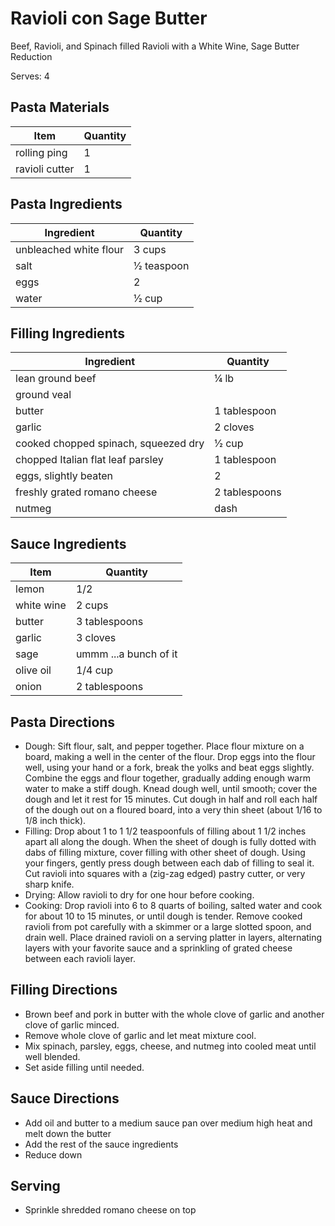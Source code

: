 # Ravioli con Sage Butter 

Beef, Ravioli, and Spinach filled Ravioli with a White Wine, Sage Butter Reduction

Serves: 4

## Pasta Materials

| Item | Quantity |
| ------------- | ----------- |
| rolling ping | 1 |
| ravioli cutter | 1 |

## Pasta Ingredients

| Ingredient | Quantity |
| ------------- | ----------- |
| unbleached white flour | 3 cups |
| salt | 1⁄2 teaspoon |
| eggs | 2 |
| water | 1⁄2 cup |

## Filling Ingredients 

| Ingredient | Quantity |
| ------------- | ----------- |
| lean ground beef | 1⁄4 lb | 
| ground veal | | 1⁄4 lb |
| butter | 1 tablespoon |
| garlic | 2 cloves |
| cooked chopped spinach, squeezed dry | 1⁄2 cup |
| chopped Italian flat leaf parsley | 1 tablespoon | 
| eggs, slightly beaten | 2 | 
| freshly grated romano cheese | 2 tablespoons |
| nutmeg | dash | 

## Sauce Ingredients

| Item | Quantity |
| ------------- | ----------- |
| lemon | 1/2 |
| white wine | 2 cups |
| butter | 3 tablespoons |
| garlic | 3 cloves |
| sage | ummm ...a bunch of it |
| olive oil | 1/4 cup | 
| onion | 2 tablespoons | 

## Pasta Directions

* Dough: Sift flour, salt, and pepper together.  Place flour mixture on a board, making a well in the center of the flour. Drop eggs into the flour well, using your hand or a fork, break the yolks and beat eggs slightly. Combine the eggs and flour together, gradually adding enough warm water to make a stiff dough.  Knead dough well, until smooth; cover the dough and let it rest for 15 minutes.  Cut dough in half and roll each half of the dough out on a floured board, into a very thin sheet (about 1/16 to 1/8 inch thick).
* Filling: Drop about 1 to 1 1/2 teaspoonfuls of filling about 1 1/2 inches apart all along the dough.  When the sheet of dough is fully dotted with dabs of filling mixture, cover filling with other sheet of dough.  Using your fingers, gently press dough between each dab of filling to seal it.  Cut ravioli into squares with a (zig-zag edged) pastry cutter, or very sharp knife.
* Drying: Allow ravioli to dry for one hour before cooking.
* Cooking: Drop ravioli into 6 to 8 quarts of boiling, salted water and cook for about 10 to 15 minutes, or until dough is tender.  Remove cooked ravioli from pot carefully with a skimmer or a large slotted spoon, and drain well.  Place drained ravioli on a serving platter in layers, alternating layers with your favorite sauce and a sprinkling of grated cheese between each ravioli layer.

## Filling Directions 

* Brown beef and pork in butter with the whole clove of garlic and another clove of garlic minced.
* Remove whole clove of garlic and let meat mixture cool.
* Mix spinach, parsley, eggs, cheese, and nutmeg into cooled meat until well blended.
* Set aside filling until needed.

## Sauce Directions

* Add oil and butter to a medium sauce pan over medium high heat and melt down the butter
* Add the rest of the sauce ingredients
* Reduce down

## Serving

* Sprinkle shredded romano cheese on top